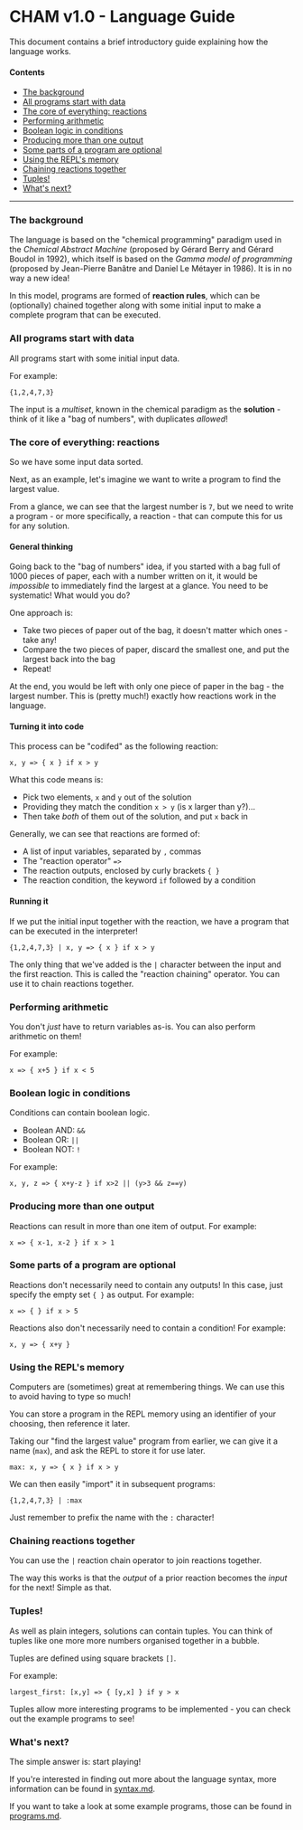 # CHAM v1.0 - Language Guide

This document contains a brief introductory guide explaining how the language works.

#### Contents

* [The background](#the-background)
* [All programs start with data](#all-programs-start-with-data)
* [The core of everything: reactions](#the-core-of-everything-reactions)
* [Performing arithmetic](#performing-arithmetic)
* [Boolean logic in conditions](#boolean-logic-in-conditions)
* [Producing more than one output](#producing-more-than-one-output)
* [Some parts of a program are optional](#some-parts-of-a-program-are-optional)
* [Using the REPL's memory](#using-the-repls-memory)
* [Chaining reactions together](#chaining-reactions-together)
* [Tuples!](#tuples)
* [What's next?](#whats-next)

___

### The background

The language is based on the "chemical programming" paradigm used in the *Chemical Abstract Machine* (proposed by Gérard Berry and Gérard Boudol in 1992), which itself is based on the *Gamma model of programming* (proposed by Jean-Pierre Banâtre and Daniel Le Métayer in 1986). It is in no way a new idea!

In this model, programs are formed of **reaction rules**, which can be (optionally) chained together along with some initial input to make a complete program that can be executed.


### All programs start with data

All programs start with some initial input data.

For example:

```
{1,2,4,7,3}
```

The input is a *multiset*, known in the chemical paradigm as the **solution** - think of it like a "bag of numbers", with duplicates *allowed*!


### The core of everything: reactions

So we have some input data sorted.

Next, as an example, let's imagine we want to write a program to find the largest value.

From a glance, we can see that the largest number is `7`, but we need to write a program - or more specifically, a reaction - that can compute this for us for any solution.

#### General thinking

Going back to the "bag of numbers" idea, if you started with a bag full of 1000 pieces of paper, each with a number written on it, it would be *impossible* to immediately find the largest at a glance. You need to be systematic! What would you do?

One approach is:

* Take two pieces of paper out of the bag, it doesn't matter which ones - take any!
* Compare the two pieces of paper, discard the smallest one, and put the largest back into the bag
* Repeat!

At the end, you would be left with only one piece of paper in the bag - the largest number. This is (pretty much!) exactly how reactions work in the language.

#### Turning it into code

This process can be "codifed" as the following reaction:

```
x, y => { x } if x > y
```

What this code means is:

* Pick two elements, `x` and `y` out of the solution
* Providing they match the condition `x > y` (is x larger than y?)...
* Then take *both* of them out of the solution, and put `x` back in

Generally, we can see that reactions are formed of:

* A list of input variables, separated by `,` commas
* The "reaction operator" `=>`
* The reaction outputs, enclosed by curly brackets `{ }`
* The reaction condition, the keyword `if` followed by a condition

#### Running it

If we put the initial input together with the reaction, we have a program that can be executed in the interpreter!

```
{1,2,4,7,3} | x, y => { x } if x > y
```

The only thing that we've added is the `|` character between the input and the first reaction. This is called the "reaction chaining" operator. You can use it to chain reactions together.


### Performing arithmetic

You don't *just* have to return variables as-is. You can also perform arithmetic on them!

For example:

```
x => { x+5 } if x < 5
```


### Boolean logic in conditions

Conditions can contain boolean logic.

* Boolean AND: `&&`
* Boolean OR: `||`
* Boolean NOT: `!`

For example:

```
x, y, z => { x+y-z } if x>2 || (y>3 && z==y)
```


### Producing more than one output

Reactions can result in more than one item of output. For example:

```
x => { x-1, x-2 } if x > 1
```


### Some parts of a program are optional

Reactions don't necessarily need to contain any outputs! In this case, just specify the empty set `{ }` as output. For example:

```
x => { } if x > 5
```

Reactions also don't necessarily need to contain a condition! For example:

``` 
x, y => { x+y }
```


### Using the REPL's memory

Computers are (sometimes) great at remembering things. We can use this to avoid having to type so much!

You can store a program in the REPL memory using an identifier of your choosing, then reference it later.

Taking our "find the largest value" program from earlier, we can give it a name (`max`), and ask the REPL to store it for use later.

```
max: x, y => { x } if x > y
```

We can then easily "import" it in subsequent programs:

```
{1,2,4,7,3} | :max
```

Just remember to prefix the name with the `:` character!


### Chaining reactions together

You can use the `|` reaction chain operator to join reactions together.

The way this works is that the *output* of a prior reaction becomes the *input* for the next! Simple as that.


### Tuples!

As well as plain integers, solutions can contain tuples. You can think of tuples like one more more numbers organised together in a bubble.

Tuples are defined using square brackets `[]`.

For example:

```
largest_first: [x,y] => { [y,x] } if y > x 
```

Tuples allow more interesting programs to be implemented - you can check out the example programs to see!


### What's next?

The simple answer is: start playing!

If you're interested in finding out more about the language syntax, more information can be found in [syntax.md](../syntax.md).

If you want to take a look at some example programs, those can be found in [programs.md](../programs.md).